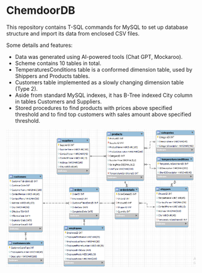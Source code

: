 # ChemdoorDB

This repository contains T-SQL commands for MySQL to set up database structure and import its data from enclosed CSV files.

Some details and features:
 - Data was generated using AI-powered tools (Chat GPT, Mockaroo).
 - Scheme contains 10 tables in total.
 - TemperaturesConditions table is a conformed dimension table, used by Shippers and Products tables.
 - Customers table implemented as a slowly changing dimension table (Type 2).
 - Aside from standard MySQL indexes, it has B-Tree indexed City column in tables Customers and Suppliers.
 - Stored procedures to find products with prices above specified threshold and to find top customers with sales amount above specified threshold.
    
![Schema](https://github.com/dimkanividimka/ChemdoorDB/blob/main/Schema.PNG)
